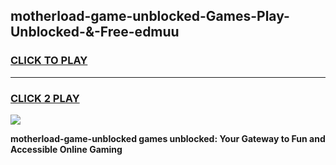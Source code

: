 
## motherload-game-unblocked-Games-Play-Unblocked-&-Free-edmuu
<h3>
<a href="https://premium76.site?title=motherload-game-unblocked&ref=24A">CLICK TO PLAY</a></h3>
<hr>

<h3>
<a href="https://premium76.site?title=motherload-game-unblocked&ref=24A">CLICK 2 PLAY</a>
  
</h3>

<a href="https://premium76.site?title=motherload-game-unblocked&ref=24A"><img src="https://clearcache.store/games.png"></a>


**motherload-game-unblocked games unblocked: Your Gateway to Fun and Accessible Online Gaming**
